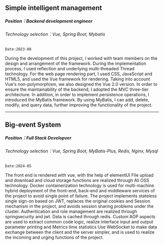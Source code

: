## Simple intelligent management

##### Position：Backend development engineer

###### Technology selection：Vue, Spring Boot, Mybatis

`Date:2023-08`

During the development of this project, I worked with team members on the design and arrangement of the framework. During the implementation process, I used reflection and underlying multi-threaded Thread technology. For the web page rendering part, I used CSS, JavaScript and HTML5, and used the Vue framework for rendering. Taking into account Vue's non-polymorphism, we also designed the Vue 2.0 version.  In order to ensure the maintainability of the backend, I adopted the MVC three-tier architecture. In addition, in order to implement persistence operations, I introduced the MyBatis framework. By using MyBatis, I can add, delete, modify, and query data, further improving the functionality of the project.


---



## Big-event System

##### Position：Full Stack Developver

###### Technology selection：Vue, Spring Boot, MyBatis-Plus, Redis, Nginx, Mysql

`Date:2024-05`

The front end is rendered with vue, with the help of elementUI
File upload and download and cloud storage functions are realized through Ali OSS technology.
Docker containerization technology is used for multi-machine hybrid deployment of the front-end, back-end and middleware services of the project to avoid single point of failure.
The project implements stateless single sign-on based on JWT, replaces the original cookies and Session mechanism in the project, and avoids session sharing problems under the cluster. Authentication and role management are realized through springsecurity and jwt. Data is cached through redis.
Custom AOP aspects are used to extract common code logic, realize interface input and output parameter printing and Metrics time statistics
Use WebSocket to make data exchange between the client and the server simpler, and is used to realize the incoming and urging functions of the project.
